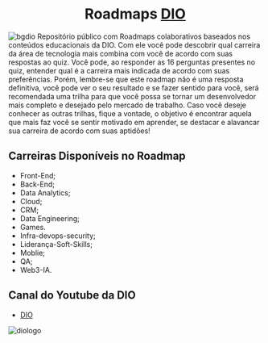 # <h1 align="center"> Roadmaps [DIO](https://dio.me) </h1>
![bgdio](https://user-images.githubusercontent.com/81529238/214918874-84b005cc-2ee9-48dc-bb4c-b0aaf773a5d0.png)
Repositório público com Roadmaps colaborativos baseados nos conteúdos educacionais da DIO.
Com ele você pode descobrir qual carreira da área de tecnologia mais combina com você de acordo com suas respostas ao quiz.
Você pode, ao responder as 16 perguntas presentes no quiz, entender qual é a carreira mais indicada de acordo com suas preferências.
Porém, lembre-se que este roadmap não é uma resposta definitiva, você pode ver o seu resultado e se fazer sentido para você, será recomendada uma trilha para que você possa se tornar um desenvolvedor mais completo e desejado pelo mercado de trabalho.
Caso você deseje conhecer as outras trilhas, fique a vontade, o objetivo é encontrar aquela que mais faz você se sentir motivado em aprender, se destacar e alavancar sua carreira de acordo com suas aptidões!

## Carreiras Disponíveis no Roadmap
- Front-End;
- Back-End;
- Data Analytics;
- Cloud;
- CRM;
- Data Engineering;
- Games.
- Infra-devops-security;
- Liderança-Soft-Skills;
- Moblie;
- QA;
- Web3-IA.

## Canal do Youtube da DIO
  - [DIO](https://www.youtube.com/@diomakethechange)
  
![diologo](https://user-images.githubusercontent.com/81529238/214918424-b0209f5e-02fb-4bd1-8806-ca79eab35f59.png)
